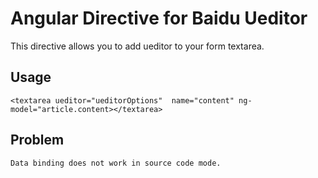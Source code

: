 # Angular Directive for Baidu Ueditor

This directive allows you to add ueditor to  your form textarea.

## Usage

	<textarea ueditor="ueditorOptions"  name="content" ng-model="article.content></textarea>


## Problem

	Data binding does not work in source code mode.
